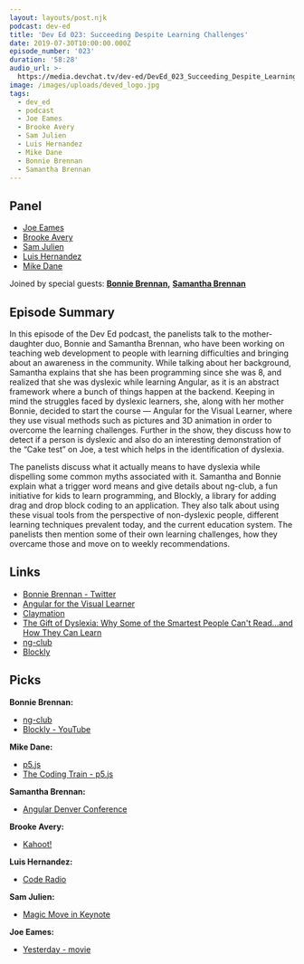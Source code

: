 ```yaml
---
layout: layouts/post.njk
podcast: dev-ed
title: 'Dev Ed 023: Succeeding Despite Learning Challenges'
date: 2019-07-30T10:00:00.000Z
episode_number: '023'
duration: '58:28'
audio_url: >-
  https://media.devchat.tv/dev-ed/DevEd_023_Succeeding_Despite_Learning_Challenges.mp3
image: /images/uploads/deved_logo.jpg
tags:
  - dev_ed
  - podcast
  - Joe Eames
  - Brooke Avery
  - Sam Julien
  - Luis Hernandez
  - Mike Dane
  - Bonnie Brennan
  - Samantha Brennan
---
```

## Panel

* [Joe Eames](https://thinkster.io/)
* [Brooke Avery](https://thinkster.io/)
* [Sam Julien](https://twitter.com/samjulien?lang=en)
* [Luis Hernandez](https://lambdaschool.com/company/)
* [Mike Dane](https://www.mikedane.com/)

Joined by special guests: [**Bonnie Brennan**](https://www.linkedin.com/in/bonniecarson/)**,** [**Samantha Brennan**](https://twitter.com/thelittlestdev?lang=en)

## Episode Summary

In this episode of the Dev Ed podcast, the panelists talk to the mother-daughter duo, Bonnie and Samantha Brennan, who have been working on teaching web development to people with learning difficulties and bringing about an awareness in the community. While talking about her background, Samantha explains that she has been programming since she was 8, and realized that she was dyslexic while learning Angular, as it is an abstract framework where a bunch of things happen at the backend. Keeping in mind the struggles faced by dyslexic learners, she, along with her mother Bonnie, decided to start the course — Angular for the Visual Learner, where they use visual methods such as pictures and 3D animation in order to overcome the learning challenges. Further in the show, they discuss how to detect if a person is dyslexic and also do an interesting demonstration of the “Cake test” on Joe, a test which helps in the identification of dyslexia.

The panelists discuss what it actually means to have dyslexia while dispelling some common myths associated with it. Samantha and Bonnie explain what a trigger word means and give details about ng-club, a fun initiative for kids to learn programming, and Blockly, a library for adding drag and drop block coding to an application. They also talk about using these visual tools from the perspective of non-dyslexic people, different learning techniques prevalent today, and the current education system. The panelists then mention some of their own learning challenges, how they overcame those and move on to weekly recommendations.

## Links

* [Bonnie Brennan - Twitter](https://twitter.com/bonnster75?lang=en) 
* [Angular for the Visual Learner](https://dyslexics-untie.teachable.com/p/angular-for-the-visual-learner)
* [Claymation](https://en.wikipedia.org/wiki/Clay_animation)
* [The Gift of Dyslexia: Why Some of the Smartest People Can't Read...and How They Can Learn](https://www.goodreads.com/book/show/824615.The_Gift_of_Dyslexia)
* [ng-club](https://ngclub.info/)
* [Blockly](https://developers.google.com/blockly/)

## **Picks**

**Bonnie Brennan:**

* [ng-club ](https://ngclub.info/)
* [Blockly - YouTube ](https://www.youtube.com/watch?v=fu9tqTeL-qs)

**Mike Dane:**

* [p5.js](https://p5js.org/)
* [The Coding Train - p5.js](https://www.youtube.com/watch?v=yPWkPOfnGsw)

**Samantha Brennan:**

* [Angular Denver Conference](https://angulardenver.com/)

**Brooke Avery:**

* [Kahoot!](https://kahoot.it/)

**Luis Hernandez:**

* [Code Radio](https://coderadio.freecodecamp.org/)

**Sam Julien:**

* [Magic Move in Keynote](https://support.apple.com/kb/ph16959?locale=en_US)

**Joe Eames:**

* [Yesterday - movie
  ](https://www.imdb.com/title/tt8079248/)
